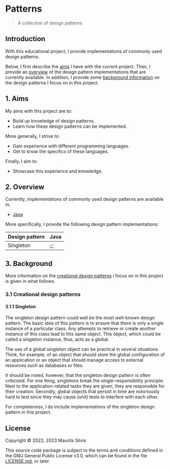 # Patterns

> A collection of design patterns

## Introduction

With this educational project, I provide implementations of commonly used design patterns.

Below, I first describe the [aims](#1-aims) I have with the current project.
Then, I provide an [overview](#2-overview) of the design pattern implementations that are currently available.
In addition, I provide some [background information](#3-background) on the design patterns I focus on in this project.

## 1. Aims

My aims with this project are to:

- Build up knowledge of design patterns.
- Learn how these design patterns can be implemented.

More generally, I strive to:

- Gain experience with different programming languages.
- Get to know the specifics of these languages.

Finally, I aim to:

- Showcase this experience and knowledge.

## 2. Overview

Currently, implementations of commonly used design patterns are available in:

- [Java](java)

More specifically, I provide the following design pattern implementations:

| Design pattern | Java                                                             |
|----------------|------------------------------------------------------------------|
| Singleton      | [✅](java/src/main/java/nl/mauritssilvis/patterns/java/singleton) |

## 3. Background

More information on the [creational design patterns](#31-creational-design-patterns) I focus on in this project is given in what follows.

### 3.1 Creational design patterns

#### 3.1.1 Singleton

The singleton design pattern could well be the most well-known design pattern.
The basic idea of this pattern is to ensure that there is only a single instance of a particular class.
Any attempts to retrieve or create another instance of this class lead to this same object.
This object, which could be called a singleton instance, thus, acts as a global.

The use of a global singleton object can be practical in several situations.
Think, for example, of an object that should store the global configuration of an application or an object that should manage access to external resources such as databases or files.

It should be noted, however, that the singleton design pattern is often criticized.
For one thing, singletons break the single-responsibility principle.
Next to the application-related tasks they are given, they are responsible for their creation.
Secondly, global objects that persist in time are notoriously hard to test since they may cause (unit) tests to interfere with each other.

For completeness, I do include implementations of the singleton design pattern in this project.

## License

Copyright © 2022, 2023 Maurits Silvis

This source code package is subject to the terms and conditions defined in the GNU General Public License v3.0, which can be found in the file [LICENSE.md](LICENSE.md), or later.
